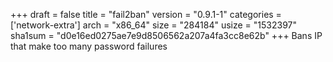 +++
draft = false
title = "fail2ban"
version = "0.9.1-1"
categories = ['network-extra']
arch = "x86_64"
size = "284184"
usize = "1532397"
sha1sum = "d0e16ed0275ae7e9d8506562a207a4fa3cc8e62b"
+++
Bans IP that make too many password failures